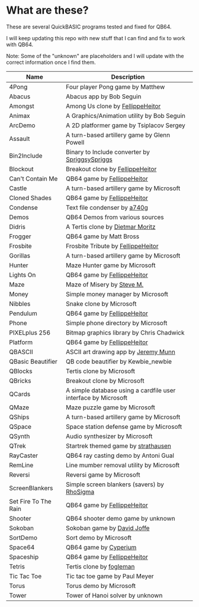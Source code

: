 # What are these?

These are several QuickBASIC programs tested and fixed for QB64.

I will keep updating this repo with new stuff that I can find and fix to work with QB64.

Note: Some of the "unknown" are placeholders and I will update with the correct information once I find them.

| Name | Description |
|------|-------------|
| 4Pong | Four player Pong game by Matthew |
| Abacus | Abacus app by Bob Seguin |
| Amongst | Among Us clone by [FellippeHeitor](https://github.com/FellippeHeitor) |
| Animax |  A Graphics/Animation utility by Bob Seguin |
| ArcDemo | A 2D platformer game by Tsiplacov Sergey |
| Assault | A turn-based artillery game by Glenn Powell |
| Bin2Include | Binary to Include converter by [SpriggsySpriggs](https://github.com/SpriggsySpriggs) |
| Blockout | Breakout clone by [FellippeHeitor](https://github.com/FellippeHeitor) |
| Can't Contain Me | QB64 game by [FellippeHeitor](https://github.com/FellippeHeitor) |
| Castle | A turn-based artillery game by Microsoft |
| Cloned Shades | QB64 game by [FellippeHeitor](https://github.com/FellippeHeitor) |
| Condense | Text file condenser by [a740g](https://github.com/a740g) |
| Demos | QB64 Demos from various sources |
| Didris | A Tertis clone by [Dietmar Moritz](https://github.com/didi-moritz) |
| Frogger | QB64 game by Matt Bross |
| Frosbite | Frosbite Tribute by [FellippeHeitor](https://github.com/FellippeHeitor) |
| Gorillas | A turn-based artillery game by Microsoft |
| Hunter | Maze Hunter game by Microsoft |
| Lights On | QB64 game by [FellippeHeitor](https://github.com/FellippeHeitor) |
| Maze | Maze of Misery by [Steve M.](www.angelfire.com/bc2/cuebasic/qpage.html) |
| Money | Simple money manager by Microsoft |
| Nibbles | Snake clone by Microsoft |
| Pendulum | QB64 game by [FellippeHeitor](https://github.com/FellippeHeitor) |
| Phone | Simple phone directory by Microsoft |
| PIXELplus 256 | Bitmap graphics library by Chris Chadwick |
| Platform | QB64 game by [FellippeHeitor](https://github.com/FellippeHeitor) |
| QBASCII | ASCII art drawing app by [Jeremy Munn](https://github.com/jtmunn) |
| QBasic Beautifier | QB code beautifier by Kewbie_newbie |
| QBlocks | Tertis clone by Microsoft |
| QBricks | Breakout clone by Microsoft |
| QCards | A simple database using a cardfile user interface by Microsoft |
| QMaze | Maze puzzle game by Microsoft |
| QShips | A turn-based artillery game by Microsoft |
| QSpace | Space station defense game by Microsoft |
| QSynth | Audio synthesizer by Microsoft |
| QTrek | Startrek themed game by [strathausen](https://github.com/strathausen) |
| RayCaster | QB64 ray casting demo by Antoni Gual |
| RemLine | Line mumber removal utility by Microsoft |
| Reversi | Reversi game by Microsoft |
| ScreenBlankers | Simple screen blankers (savers) by [RhoSigma](https://github.com/RhoSigma-QB64) |
| Set Fire To The Rain | QB64 game by [FellippeHeitor](https://github.com/FellippeHeitor) |
| Shooter | QB64 shooter demo game by unknown |
| Sokoban | Sokoban game by [David Joffe](http://www.scorpioncity.com/) |
| SortDemo | Sort demo by Microsoft |
| Space64 | QB64 game by [Cyperium](https://wiki.qb64.org/wiki/A_Small_Game_Tutorial) |
| Spaceship | QB64 game by [FellippeHeitor](https://github.com/FellippeHeitor) |
| Tetris | Tertis clone by [fogleman](https://github.com/fogleman) |
| Tic Tac Toe | Tic tac toe game by Paul Meyer |
| Torus | Torus demo by Microsoft |
| Tower | Tower of Hanoi solver by unknown |
